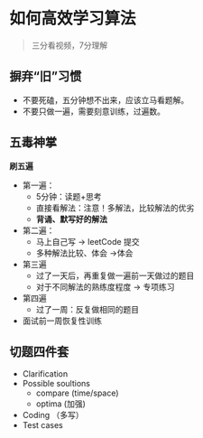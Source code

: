 # 如何高效学习算法

>  三分看视频，7分理解



## 摒弃“旧”习惯

- 不要死磕，五分钟想不出来，应该立马看题解。
- 不要只做一遍，需要刻意训练，过遍数。



## 五毒神掌

**刷五遍**

- 第一遍：
  - 5分钟：读题+思考
  - 直接看解法：注意！多解法，比较解法的优劣 
  - **背诵、默写好的解法**
- 第二遍：
  - 马上自己写 -> leetCode 提交
  - 多种解法比较、体会 ->体会
- 第三遍
  - 过了一天后，再重复做一遍前一天做过的题目
  - 对于不同解法的熟练度程度 -> 专项练习
- 第四遍
  - 过了一周：反复做相同的题目
- 面试前一周恢复性训练



## 切题四件套

- Clarification
- Possible soultions
  - compare (time/space)
  - optima (加强)
- Coding （多写）
- Test cases






